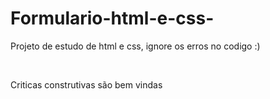 # Formulario-html-e-css-
<p> Projeto de estudo de html e css, ignore os erros no codigo :) <p> 
  <br>
  <p> Criticas construtivas são bem vindas
